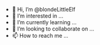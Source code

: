 - 👋 Hi, I’m @blondeLittleElf
- 👀 I’m interested in ...
- 🌱 I’m currently learning ...
- 💞️ I’m looking to collaborate on ...
- 📫 How to reach me ...

<!---
blondeLittleElf/blondeLittleElf is a ✨ special ✨ repository because its `README.md` (this file) appears on your GitHub profile.
You can click the Preview link to take a look at your changes.
--->
